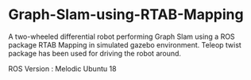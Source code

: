 # Graph-Slam-using-RTAB-Mapping

A two-wheeled differential robot performing Graph Slam using a ROS package RTAB Mapping in simulated gazebo environment. Teleop twist package has been used for driving the robot around.

ROS Version : Melodic
Ubuntu 18
